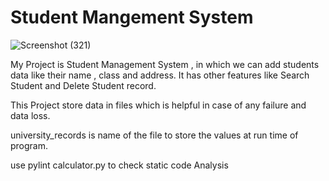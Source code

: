 
# Student Mangement System

![Screenshot (321)](https://user-images.githubusercontent.com/49789096/116778602-7a5f2380-aa90-11eb-87ee-eeda0ed01d4c.png)

My Project is Student Management System , in which we can add students data like their name , class and address. It has other features like Search Student and Delete Student record.

This Project store data in files which is helpful in case of any failure and data loss.

university_records is name of the file to store the values at run time of program.

use pylint calculator.py to check static code Analysis
